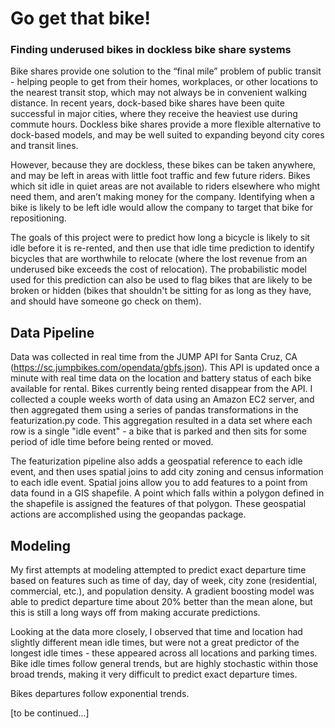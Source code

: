 # Go get that bike! 
### Finding underused bikes in dockless bike share systems

Bike shares provide one solution to the “final mile” problem of public transit - helping people to get from their homes, workplaces, or other locations to the nearest transit stop, which may not always be in convenient walking distance. In recent years, dock-based bike shares have been quite successful in major cities, where they receive the heaviest use during commute hours.  Dockless bike shares provide a more flexible alternative to dock-based models, and may be well suited to expanding beyond city cores and transit lines. 

However, because they are dockless, these bikes can be taken anywhere, and may be left in areas with little foot traffic and few future riders. Bikes which sit idle in quiet areas are not available to riders elsewhere who might need them, and aren’t making money for the company. Identifying when a bike is likely to be left idle would allow the company to target that bike for repositioning.

The goals of this project were to predict how long a bicycle is likely to sit idle before it is re-rented, and then use that idle time prediction to identify bicycles that are worthwhile to relocate (where the lost revenue from an underused bike exceeds the cost of relocation). The probabilistic model used for this prediction can also be used to flag bikes that are likely to be broken or hidden (bikes that shouldn't be sitting for as long as they have, and should have someone go check on them).

## Data Pipeline

Data was collected in real time from the JUMP API for Santa Cruz, CA (https://sc.jumpbikes.com/opendata/gbfs.json). This API is updated once a minute with real time data on the location and battery status of each bike available for rental. Bikes currently being rented disappear from the API. I collected a couple weeks worth of data using an Amazon EC2 server, and then aggregated them using a series of pandas transformations in the featurization.py code. This aggregation resulted in a data set where each row is a single "idle event" - a bike that is parked and then sits for some period of idle time before being rented or moved.

The featurization pipeline also adds a geospatial reference to each idle event, and then uses spatial joins to add city zoning and census information to each idle event. Spatial joins allow you to add features to a point from data found in a GIS shapefile. A point which falls within a polygon defined in the shapefile is assigned the features of that polygon. These geospatial actions are accomplished using the geopandas package.

## Modeling

My first attempts at modeling attempted to predict exact departure time based on features such as time of day, day of week, city zone (residential, commercial, etc.), and population density. A gradient boosting model was able to predict departure time about 20% better than the mean alone, but this is still a long ways off from making accurate predictions.

Looking at the data more closely, I observed that time and location had slightly different mean idle times, but were not a great predictor of the longest idle times - these appeared across all locations and parking times. Bike idle times follow general trends, but are highly stochastic within those broad trends, making it very difficult to predict exact departure times. 

Bikes departures follow exponential trends.

[to be continued...]